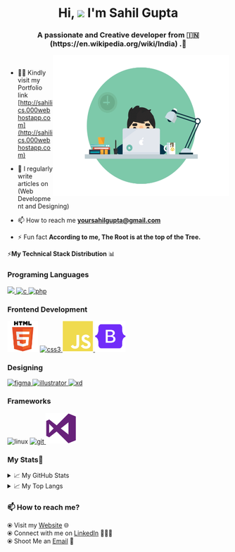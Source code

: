 <h1 align="center">Hi, <img src="https://media.giphy.com/media/hvRJCLFzcasrR4ia7z/giphy.gif" width="32px"> I'm Sahil Gupta</h1>
<h3 align="center">
  A passionate and Creative developer from 🇮🇳 (https://en.wikipedia.org/wiki/India)&nbsp;.🎯
</h3>

<img align="right" alt="GIF" src="66833e07d6fb9eb5d724e47d0c814285.gif" width="400" height="320" />

<br>

- 👨‍💻 Kindly visit my Portfolio link [http://sahilics.000webhostapp.com](http://sahilics.000webhostapp.com)

- 📝 I regularly write articles on (Web Development and Designing)

- 📫 How to reach me **yoursahilgupta@gmail.com**

- ⚡ Fun fact **According to me, The Root is at the top of the Tree.**

:zap:**My Technical Stack Distribution** 📊

### Programing Languages

<p float="left">
  <a href="https://python.org/" target="_blank" >
    <img src="https://media1.giphy.com/media/KAq5w47R9rmTuvWOWa/giphy.gif"  height="90" />
  </a>
  <a href="https://www.cprogramming.com/" target="_blank"> <img src="https://devicons.github.io/devicon/devicon.git/icons/c/c-original.svg" alt="c" width="90" height="90"/> </a>  
  <a href="https://www.php.net" target="_blank"> <img src="https://devicons.github.io/devicon/devicon.git/icons/php/php-original.svg" alt="php" width="70" height="70"/> </a> 
  

 </p>

 
 ### Frontend Development
 
 
  <p float="left>
  
  <a href="https://www.w3schools.com/css/" target="_blank"> <img src="https://github.com/devicons/devicon/blob/master/icons/html5/html5-original-wordmark.svg" alt="css3" width="70" height="70"/> </a>
    <a href="https://www.w3schools.com/html/" target="_blank"> <img src="https://devicons.github.io/devicon/devicon.git/icons/css3/css3-original-wordmark.svg" alt="css3" width="70" height="70"/> </a>
 <a href="https://www.w3schools.com/javascript/" target="_blank"> <img src="https://github.com/devicons/devicon/blob/master/icons/javascript/javascript-plain.svg" alt="css3" width="70" height="70"/> </a>
  <a href="https://getbootstrap.com" target="_blank"> 
  <img src="https://github.com/devicons/devicon/blob/master/icons/bootstrap/bootstrap-plain.svg" alt="bootstrap" width="70" height="70"/> </a>
    
  </p>
  
### Designing

<p align="left">   
  <a href="https://www.figma.com/" target="_blank"> <img src="https://www.vectorlogo.zone/logos/figma/figma-icon.svg" alt="figma" width="70" height="70"/> </a> 
  <a href="https://www.adobe.com/in/products/illustrator.html" target="_blank"> <img src="https://www.vectorlogo.zone/logos/adobe_illustrator/adobe_illustrator-icon.svg" alt="illustrator" width="70" height="70" />
</a>
  <a href="https://www.adobe.com/products/xd.html" target="_blank"> <img src="https://cdn.worldvectorlogo.com/logos/adobe-xd.svg" alt="xd" width="70" height="70"/>
</a> 
  
  </p>
  
  
  ### Frameworks
  
 <p float="left>
  
  <a href="https://www.linux.org/" target="_blank"> <img src="https://devicons.github.io/devicon/devicon.git/icons/linux/linux-original.svg" alt="linux" width="70" height="70"/>
  </a>
  <a href="https://git-scm.com/" target="_blank"> <img src="https://www.vectorlogo.zone/logos/git-scm/git-scm-icon.svg" alt="git" width="70" height="70"/> </a>
  <a href="https://git-scm.com/" target="_blank"> <img src="https://github.com/devicons/devicon/blob/master/icons/visualstudio/visualstudio-plain.svg" alt="git" width="70" height="70"/> </a>
  
  </p>

### My Stats🚩

 <details>
<summary>📈 My GitHub Stats</summary>

<p><img align="left" src="https://github-readme-stats.vercel.app/api/top-langs?username=sahilempire&show_icons=true&locale=en&layout=compact" alt="sahilempire" /></p>


</details>

<details>
<summary>📈 My Top Langs</summary>

<p>&nbsp;<img align="center" src="https://github-readme-stats.vercel.app/api?username=sahilempire&show_icons=true&locale=en" alt="sahilempire" /></p>


</details>

### 📫 How to reach me? 

  ⦿ Visit my [Website](http://sahilics.000webhostapp.com) 🌐 <br>
  ⦿ Connect with me on [LinkedIn](https://www.linkedin.com/in/sahilempire/) 👨🏻‍💻 <br>
  ⦿ Shoot Me an [Email](mailto:yoursahilgupta@gmail.com) 💌 <br>

